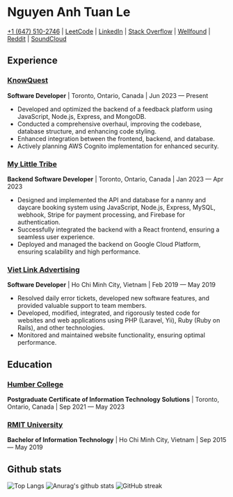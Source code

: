 # Nguyen Anh Tuan Le

[+1 (647) 510-2746](tel:+16475102746) | [LeetCode](https://leetcode.com/95tuanle/) | [LinkedIn](https://www.linkedin.com/in/95tuanle/) | [Stack Overflow](https://stackoverflow.com/users/9129836/95tuanle)
| [Wellfound](https://wellfound.com/95tuanle) | [Reddit](https://www.reddit.com/user/95tuanle) | [SoundCloud](https://soundcloud.com/95tuanle)

## Experience

### [KnowQuest](https://www.linkedin.com/company/knowquest-inc./)

**Software Developer** | Toronto, Ontario, Canada | Jun 2023 — Present

- Developed and optimized the backend of a feedback platform using JavaScript, Node.js, Express, and MongoDB.
- Conducted a comprehensive overhaul, improving the codebase, database structure, and enhancing code styling.
- Enhanced integration between the frontend, backend, and database.
- Actively planning AWS Cognito implementation for enhanced security.

### [My Little Tribe](https://www.linkedin.com/company/my-little-tribe-community/)

**Backend Software Developer** | Toronto, Ontario, Canada | Jan 2023 — Apr 2023

- Designed and implemented the API and database for a nanny and daycare booking system using JavaScript, Node.js,
  Express, MySQL, webhook, Stripe for payment processing, and Firebase for authentication.
- Successfully integrated the backend with a React frontend, ensuring a seamless user experience.
- Deployed and managed the backend on Google Cloud Platform, ensuring scalability and high performance.

### [Viet Link Advertising](https://www.linkedin.com/company/viet-link-advertising-co-ltd/)

**Software Developer** | Ho Chi Minh City, Vietnam | Feb 2019 — May 2019

- Resolved daily error tickets, developed new software features, and provided valuable support to team members.
- Developed, modified, integrated, and rigorously tested code for websites and web applications using PHP (Laravel,
  Yii), Ruby (Ruby on Rails), and other technologies.
- Monitored and maintained website functionality, ensuring optimal performance.

## Education

### [Humber College](https://www.linkedin.com/school/humber-college/)

**Postgraduate Certificate of Information Technology Solutions** | Toronto, Ontario, Canada | Sep 2021 — May 2023

### [RMIT University](https://www.linkedin.com/school/rmit-university-vietnam/)

**Bachelor of Information Technology** | Ho Chi Minh City, Vietnam | Sep 2015 — May 2019

## Github stats

![Top Langs](https://github-readme-stats-95tuanle.vercel.app/api/top-langs/?username=95tuanle&layout=compact&show_icons=true&theme=transparent&langs_count=10&size_weight=0.5&count_weight=0.5)
![Anurag's github stats](https://github-readme-stats-95tuanle.vercel.app/api?username=95tuanle&show_icons=true&theme=transparent&include_all_commits=true)
![GitHub streak](https://github-readme-streak-stats-95tuanle.vercel.app/?user=95tuanle&theme=transparent)
